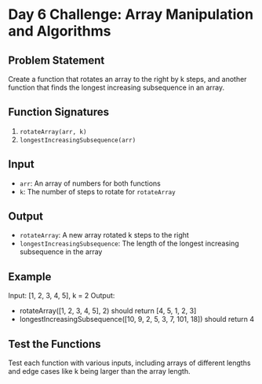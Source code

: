 # Day 6 Challenge: Array Manipulation and Algorithms

## Problem Statement
Create a function that rotates an array to the right by k steps, and another function that finds the longest increasing subsequence in an array.

## Function Signatures
1. `rotateArray(arr, k)`
2. `longestIncreasingSubsequence(arr)`

## Input
- `arr`: An array of numbers for both functions
- `k`: The number of steps to rotate for `rotateArray`

## Output
- `rotateArray`: A new array rotated k steps to the right
- `longestIncreasingSubsequence`: The length of the longest increasing subsequence in the array

## Example
Input: [1, 2, 3, 4, 5], k = 2
Output:
- rotateArray([1, 2, 3, 4, 5], 2) should return [4, 5, 1, 2, 3]
- longestIncreasingSubsequence([10, 9, 2, 5, 3, 7, 101, 18]) should return 4

## Test the Functions
Test each function with various inputs, including arrays of different lengths and edge cases like k being larger than the array length.